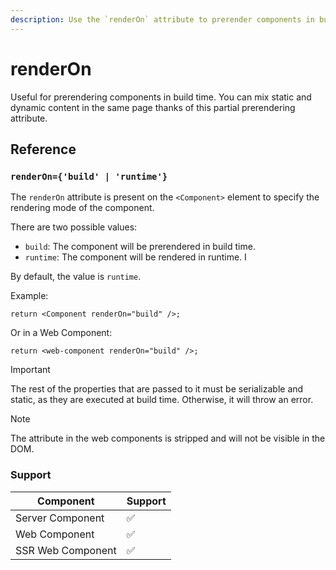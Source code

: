 ```yaml
---
description: Use the `renderOn` attribute to prerender components in build time.
---
```


# renderOn

Useful for prerendering components in build time. You can mix static and dynamic content in the same page thanks of this partial prerendering attribute.

## Reference

### `renderOn={'build' | 'runtime'}`

The `renderOn` attribute is present on the `<Component>` element to specify the rendering mode of the component.

There are two possible values:

- `build`: The component will be prerendered in build time.
- `runtime`: The component will be rendered in runtime. I

By default, the value is `runtime`.

Example:

```tsx
return <Component renderOn="build" />;
```

Or in a Web Component:

```tsx
return <web-component renderOn="build" />;
```

> [!IMPORTANT]
>
> The rest of the properties that are passed to it must be serializable and static, as they are executed at build time. Otherwise, it will throw an error.

> [!NOTE]
>
> The attribute in the web components is stripped and will not be visible in the DOM.


### Support

| Component         | Support |
| ----------------- | ------- |
| Server Component  | ✅      |
| Web Component     | ✅      |
| SSR Web Component | ✅      |
